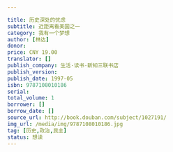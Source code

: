 ```yaml
---

title: 历史深处的忧虑
subtitle: 近距离看美国之一
category: 我有一个梦想
author: [林达]
donor: 
price: CNY 19.00
translator: []
publish_company: 生活·读书·新知三联书店
publish_version: 
publish_date: 1997-05
isbn: 9787108010186
serial: 
total_volume: 1
borrower: []
borrow_date: []
source_url: http://book.douban.com/subject/1027191/
img_url: /media/img/9787108010186.jpg
tag: [历史,政治,民主]
status: 想读
---
```

